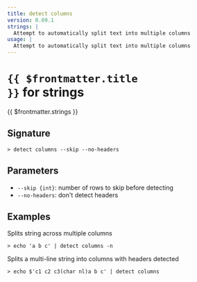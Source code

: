 ```yaml
---
title: detect columns
version: 0.69.1
strings: |
  Attempt to automatically split text into multiple columns
usage: |
  Attempt to automatically split text into multiple columns
---
```


# <code>{{ $frontmatter.title }}</code> for strings

<div class='command-title'>{{ $frontmatter.strings }}</div>

## Signature

```> detect columns --skip --no-headers```

## Parameters

 -  `--skip {int}`: number of rows to skip before detecting
 -  `--no-headers`: don't detect headers

## Examples

Splits string across multiple columns
```shell
> echo 'a b c' | detect columns -n
```

Splits a multi-line string into columns with headers detected
```shell
> echo $'c1 c2 c3(char nl)a b c' | detect columns
```

